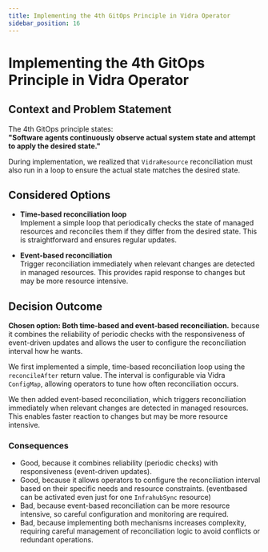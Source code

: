 ```yaml
---
title: Implementing the 4th GitOps Principle in Vidra Operator
sidebar_position: 16
---
```


# Implementing the 4th GitOps Principle in Vidra Operator

## Context and Problem Statement

The 4th GitOps principle states:  
**"Software agents continuously observe actual system state and attempt to apply the desired state."**

During implementation, we realized that `VidraResource` reconciliation must also run in a loop to ensure the actual state matches the desired state.

## Considered Options

* **Time-based reconciliation loop**  
    Implement a simple loop that periodically checks the state of managed resources and reconciles them if they differ from the desired state. This is straightforward and ensures regular updates.

* **Event-based reconciliation**  
    Trigger reconciliation immediately when relevant changes are detected in managed resources. This provides rapid response to changes but may be more resource intensive.

## Decision Outcome

**Chosen option: Both time-based and event-based reconciliation.** because it combines the reliability of periodic checks with the responsiveness of event-driven updates and allows the user to configure the reconciliation interval how he wants.

We first implemented a simple, time-based reconciliation loop using the `reconcileAfter` return value. The interval is configurable via Vidra `ConfigMap`, allowing operators to tune how often reconciliation occurs.

We then added event-based reconciliation, which triggers reconciliation immediately when relevant changes are detected in managed resources. This enables faster reaction to changes but may be more resource intensive.

### Consequences

* Good, because it combines reliability (periodic checks) with responsiveness (event-driven updates).
* Good, because it allows operators to configure the reconciliation interval based on their specific needs and resource constraints. (eventbased can be activated even just for one `InfrahubSync` resource)
* Bad, because event-based reconciliation can be more resource intensive, so careful configuration and monitoring are required.
* Bad, because implementing both mechanisms increases complexity, requiring careful management of reconciliation logic to avoid conflicts or redundant operations.

